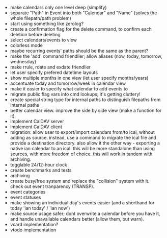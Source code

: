 * make calendars only one level deep (simplify)
* separate "Path" in Event into both "Calendar" and "Name" (solves the whole filepath/path problem)
* start using something like zerolog?
* create a confirmation flag for the delete command, to confirm each deletion before deleting
* select calendars/events to view
* colorless mode
* maybe recurring events' paths should be the same as the parent?
* make the 'add' command friendlier; allow aliases (now, today, tomorrow, wednesday)
* make rrule, rdate and exdate friendlier
* let user specify prefered datetime layouts
* show multiple months in one view (let user specify months/years)
* accentuate today and tomorrow/week in calendar view
* make it easier to specify what calendar to add events to
* migrate public flag vars into cmd lookups; it's getting cluttery!
* create special string type for internal paths to distinguish filepaths from internal paths
* better calendar view. improve the side by side view (make a function for it).
* implement CalDAV server
* implement CalDAV client
* migration: allow user to export/import calendars from/to ical, without adding as source. instead, use a command to migrate the ical file and provide a destination directory. also allow it the other way - exporting a native ian calendar to an ical. this will be more standalone than using sources, with more freedom of choice. this will work in tandem with archiving.
* togglable 24/12-hour clock
* create benchmarks and tests
* archiving
* create busy/free system and replace the "collision" system with it. check out event tranparency (TRANSP).
* event categories
* event statuses
* make showing an individual day's events easier (and a shorthand for today 'ian today' / 'ian now')
* make source usage safer; dont overwrite a calendar before you have it, and handle unavailable calendars better (allow them, but warn).
* vcard implementation?
* vtodo implementation
